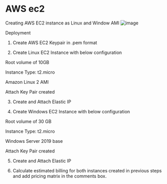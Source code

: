 # AWS ec2
Creating AWS EC2 instance as Linux and Window AMI
![image](https://user-images.githubusercontent.com/108336310/204180036-579e7d45-0641-4f7a-895c-9a6cb99ac43f.png)

Deployment
1.	Create AWS EC2 Keypair in .pem format

2.	Create Linux EC2 Instance with below configuration

Root volume of 10GB

Instance Type: t2.micro

Amazon Linux 2 AMI

Attach Key Pair created 

3.	Create and Attach Elastic IP

4.	Create Windows EC2 Instance with below configuration

Root volume of 30 GB

Instance Type: t2.micro

Windows Server 2019 base

Attach Key Pair created 

5.	Create and Attach Elastic IP

6.  Calculate estimated billing for both instances created in previous steps and add pricing matrix in the comments box.

